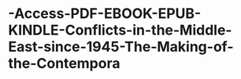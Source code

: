 # -Access-PDF-EBOOK-EPUB-KINDLE-Conflicts-in-the-Middle-East-since-1945-The-Making-of-the-Contempora